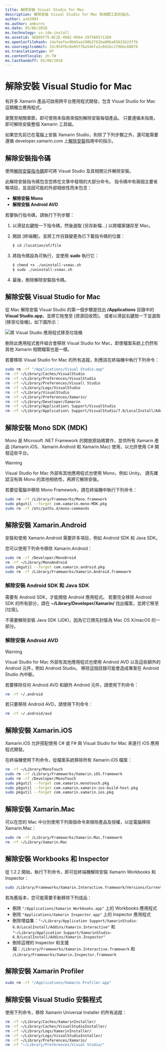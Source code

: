 ```yaml
---
title: 解除安裝 Visual Studio for Mac
description: 解除安裝 Visual Studio for Mac 和相關工具的指示。
author: asb3993
ms.author: amburns
ms.date: 05/06/2018
ms.technology: vs-ide-install
ms.assetid: 4EB95F75-BC2E-4982-9564-2975805712D8
ms.openlocfilehash: 14afeefac0bb5aa198b2f62ba00ba85831b23ffb
ms.sourcegitcommit: 33c954fbc8e05f7ba54bfa2c0d1bc1f9bbc68876
ms.translationtype: HT
ms.contentlocale: zh-TW
ms.lasthandoff: 05/08/2018
---
```

# <a name="uninstalling-visual-studio-for-mac"></a>解除安裝 Visual Studio for Mac

有許多 Xamarin 產品可啟用跨平台應用程式開發，包含 Visual Studio for Mac 這類獨立應用程式。

瀏覽至相關章節，即可使用本指南來個別解除安裝每個產品。 只要遵循本指南，即可解除安裝整個 Xamarin 工具組。

如果您先前已在電腦上安裝 Xamarin Studio，則除了下列步驟之外，還可能需要遵循 developer.xamarin.com 上[解除安裝](https://developer.xamarin.com/guides/cross-platform/getting_started/installation/uninstalling_xamarin/)指南中的指示。

## <a name="uninstall-script"></a>解除安裝指令碼

使用[解除安裝指令碼](https://raw.githubusercontent.com/MicrosoftDocs/visualstudio-docs/master/mac/resources/uninstall-vsmac.sh)即可將 Visual Studio 及其相關元件解除安裝。

此解除安裝指令碼包含您將在文章中發現的大部分命令。 指令碼中有兩個主要省略項目，並且因可能的外部相依性而未包含：

- **解除安裝 Mono**
- **解除安裝 Android AVD**

若要執行指令碼，請執行下列步驟：

1. 以滑鼠右鍵按一下指令碼，然後選取 [另存新檔...] 以將檔案儲存至 Mac。
2. 開啟 [終端機]，並將工作目錄變更為已下載指令碼的位置：

    ```bash
    $ cd /location/of/file
    ```
3. 將指令碼設為可執行，並使用 **sudo** 執行它：

    ```bash
    $ chmod +x ./uninstall-vsmac.sh
    $ sudo ./uninstall-vsmac.sh
    ```
4. 最後，刪除解除安裝指令碼。

## <a name="uninstall-visual-studio-for-mac"></a>解除安裝 Visual Studio for Mac

從 Mac 解除安裝 Visual Studio 的第一個步驟是找出 **/Applications** 目錄中的 **Visual Studio.app**，並將它拖曳至 [資源回收筒]。 或者以滑鼠右鍵按一下並選取 [移至垃圾桶]，如下圖所示：

![將 Visual Studio 應用程式移至垃圾桶](media/uninstall-image1.png)

刪除此應用程式套件組合會移除 Visual Studio for Mac，即使檔案系統上仍然有其他 Xamarin 相關檔案也是一樣。

若要移除 Visual Studio for Mac 的所有追蹤，則應該在終端機中執行下列命令：

```bash
sudo rm -rf "/Applications/Visual Studio.app"
rm -rf ~/Library/Caches/VisualStudio
rm -rf ~/Library/Preferences/VisualStudio
rm -rf ~/Library/Preferences/Visual\ Studio
rm -rf ~/Library/Logs/VisualStudio
rm -rf ~/Library/VisualStudio
rm -rf ~/Library/Preferences/Xamarin/
rm -rf ~/Library/Developer/Xamarin
rm -rf ~/Library/Application\ Support/VisualStudio
rm -rf ~/Library/Application\ Support/VisualStudio/7.0/LocalInstall/Addins/
```

## <a name="uninstall-mono-sdk-mdk"></a>解除安裝 Mono SDK (MDK)

Mono 是 Microsoft .NET Framework 的開放原始碼實作，並供所有 Xamarin 產品 (Xamarin.iOS、Xamarin.Android 和 Xamarin.Mac) 使用，以允許使用 C# 開發這些平台。

> [!WARNING]
> Visual Studio for Mac 外部有其他應用程式也使用 Mono，例如 Unity。
> 請先確認沒有與 Mono 的其他相依性，再將它解除安裝。

若要從電腦中移除 Mono Framework，請在終端機中執行下列命令：

```bash
sudo rm -rf /Library/Frameworks/Mono.framework
sudo pkgutil --forget com.xamarin.mono-MDK.pkg
sudo rm -rf /etc/paths.d/mono-commands
```

## <a name="uninstall-xamarinandroid"></a>解除安裝 Xamarin.Android

安裝和使用 Xamarin.Android 需要許多項目，例如 Android SDK 和 Java SDK。

您可以使用下列命令移除 Xamarin.Android：

```bash
sudo rm -rf /Developer/MonoDroid
rm -rf ~/Library/MonoAndroid
sudo pkgutil --forget com.xamarin.android.pkg
sudo rm -rf /Library/Frameworks/Xamarin.Android.framework
```

### <a name="uninstall-android-sdk-and-java-sdk"></a>解除安裝 Android SDK 和 Java SDK

需要有 Android SDK，才能開發 Android 應用程式。 若要完全移除 Android SDK 的所有部分，請在 **~/Library/Developer/Xamarin/** 找出檔案，並將它移至 [垃圾]。

不需要解除安裝 Java SDK (JDK)，因為它已預先封裝為 Mac OS X/macOS 的一部分。

### <a name="uninstall-android-avd"></a>解除安裝 Android AVD

> [!WARNING]
> Visual Studio for Mac 外部有其他應用程式也使用 Android AVD 以及這些額外的 Android 元件，例如 Android Studio。
> 移除這個目錄可能會造成專案在 Android Studio 內中斷。 

若要移除任何 Android AVD 和額外 Android 元件，請使用下列命令：

```bash
rm -rf ~/.android
```

若只要移除 Android AVD，請使用下列命令：

```bash
rm -rf ~/.android/avd
```

 

## <a name="uninstall-xamarinios"></a>解除安裝 Xamarin.iOS

Xamarin.iOS 允許搭配使用 C# 或 F# 與 Visual Studio for Mac 來進行 iOS 應用程式開發。

在終端機使用下列命令，從檔案系統移除所有 Xamarin.iOS 檔案：

```bash
rm -rf ~/Library/MonoTouch
sudo rm -rf /Library/Frameworks/Xamarin.iOS.framework
sudo rm -rf /Developer/MonoTouch
sudo pkgutil --forget com.xamarin.monotouch.pkg
sudo pkgutil --forget com.xamarin.xamarin-ios-build-host.pkg
sudo pkgutil --forget com.xamarin.xamarin.ios.pkg
```

## <a name="uninstall-xamarinmac"></a>解除安裝 Xamarin.Mac

可以在您的 Mac 中分別使用下列兩個命令來根除產品及授權，以從電腦移除 Xamarin.Mac：

```bash
sudo rm -rf /Library/Frameworks/Xamarin.Mac.framework
rm -rf ~/Library/Xamarin.Mac
```

## <a name="uninstall-workbooks-and-inspector"></a>解除安裝 Workbooks 和 Inspector

從 1.2.2 開始，執行下列命令，即可從終端機解除安裝 Xamarin Workbooks 和 Inspector：

```bash
sudo /Library/Frameworks/Xamarin.Interactive.framework/Versions/Current/uninstall
```

若為舊版本，您可能需要手動移除下列成品：

* 刪除 `"/Applications/Xamarin Workbooks.app"` 上的 Workbooks 應用程式
* 刪除 `"Applications/Xamarin Inspector.app"` 上的 Inspector 應用程式
* 刪除增益集：`"~/Library/Application Support/XamarinStudio-6.0/LocalInstall/Addins/Xamarin.Interactive"` 和 `"~/Library/Application Support/XamarinStudio-6.0/LocalInstall/Addins/Xamarin.Inspector"`
* 刪除這裡的 Inspector 和支援檔：`/Library/Frameworks/Xamarin.Interactive.framework` 和 `/Library/Frameworks/Xamarin.Inspector.framework`

## <a name="uninstall-the-xamarin-profiler"></a>解除安裝 Xamarin Profiler

```bash
sudo rm -rf "/Applications/Xamarin Profiler.app"
```

## <a name="uninstall-the-visual-studio-installer"></a>解除安裝 Visual Studio 安裝程式

使用下列命令，移除 Xamarin Universal Installer 的所有追蹤：

```bash
rm -rf ~/Library/Caches/XamarinInstaller/
rm -rf ~/Library/Caches/VisualStudioInstaller/
rm -rf ~/Library/Logs/XamarinInstaller/
rm -rf ~/Library/Logs/VisualStudioInstaller/
rm -rf ~/Library/Preferences/Xamarin/
rm -rf "~/Library/Preferences/Visual Studio/"
```
